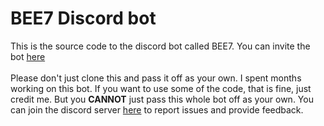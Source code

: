 # BEE7 Discord bot

This is the source code to the discord bot called BEE7. You can invite the bot [here](https://discord.com/oauth2/authorize?client_id=718621799499300936&permissions=8&scope=bot) <br> <br>
Please don't just clone this and pass it off as your own. I spent months working on this bot. If you want to use some of the code, that is fine, just credit me. But you **CANNOT** just pass this whole bot off as your own. You can join the discord server [here](https://discord.gg/YX44pMG) to report issues and provide feedback.